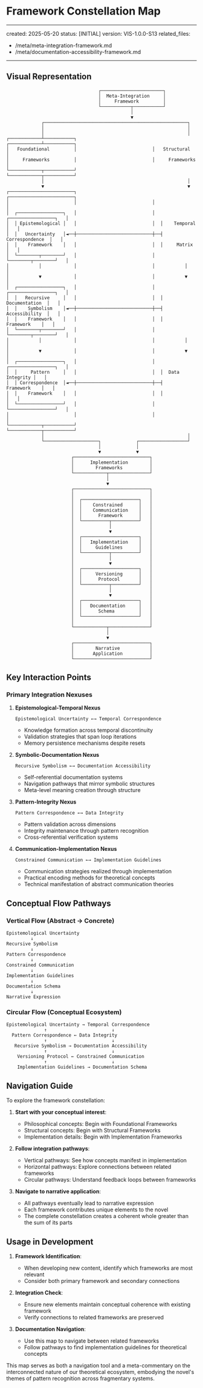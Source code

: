 # Framework Constellation Map

---
created: 2025-05-20
status: [INITIAL]
version: VIS-1.0.0-S13
related_files:
  - /meta/meta-integration-framework.md
  - /meta/documentation-accessibility-framework.md
---

## Visual Representation

```
                                  ┌───────────────────────┐
                                  │  Meta-Integration     │
                                  │     Framework         │
                                  └───────────┬───────────┘
                                              │
                                              ▼
             ┌─────────────────────────────────────────────────────┐
             │                                                     │
             │                                                     │
┌────────────┴───────────┐                            ┌────────────┴───────────┐
│   Foundational         │                            │   Structural           │
│     Frameworks         │                            │     Frameworks         │
└────────────┬───────────┘                            └────────────┬───────────┘
             │                                                     │
             ▼                                                     ▼
┌────────────────────────┐                            ┌────────────────────────┐
│                        │                            │                        │
│  ┌─────────────────┐   │                            │  ┌─────────────────┐   │
│  │ Epistemological │   │                            │  │    Temporal     │   │
│  │   Uncertainty   │◄──┼────────────────────────────┼──┤ Correspondence  │   │
│  │    Framework    │   │                            │  │     Matrix      │   │
│  └────────┬────────┘   │                            │  └────────┬────────┘   │
│           │            │                            │           │            │
│           ▼            │                            │           ▼            │
│  ┌─────────────────┐   │                            │  ┌─────────────────┐   │
│  │   Recursive     │   │                            │  │  Documentation  │   │
│  │    Symbolism    │◄──┼────────────────────────────┼──┤  Accessibility  │   │
│  │    Framework    │   │                            │  │    Framework    │   │
│  └────────┬────────┘   │                            │  └────────┬────────┘   │
│           │            │                            │           │            │
│           ▼            │                            │           ▼            │
│  ┌─────────────────┐   │                            │  ┌─────────────────┐   │
│  │     Pattern     │   │                            │  │  Data Integrity │   │
│  │ Correspondence  │◄──┼────────────────────────────┼──┤    Framework    │   │
│  │    Framework    │   │                            │  │                 │   │
│  └─────────────────┘   │                            │  └─────────────────┘   │
│                        │                            │                        │
└────────────┬───────────┘                            └────────────┬───────────┘
             │                                                     │
             └────────────────────┐             ┌──────────────────┘
                                  │             │
                                  ▼             ▼
                        ┌────────────────────────────┐
                        │      Implementation        │
                        │        Frameworks          │
                        └────────────┬───────────────┘
                                     │
                                     ▼
                        ┌────────────────────────────┐
                        │                            │
                        │  ┌─────────────────────┐   │
                        │  │    Constrained      │   │
                        │  │    Communication    │   │
                        │  │      Framework      │   │
                        │  └──────────┬──────────┘   │
                        │             │              │
                        │             ▼              │
                        │  ┌─────────────────────┐   │
                        │  │   Implementation    │   │
                        │  │     Guidelines      │   │
                        │  └──────────┬──────────┘   │
                        │             │              │
                        │             ▼              │
                        │  ┌─────────────────────┐   │
                        │  │     Versioning      │   │
                        │  │      Protocol       │   │
                        │  └──────────┬──────────┘   │
                        │             │              │
                        │             ▼              │
                        │  ┌─────────────────────┐   │
                        │  │   Documentation     │   │
                        │  │      Schema         │   │
                        │  └─────────────────────┘   │
                        │                            │
                        └────────────┬───────────────┘
                                     │
                                     ▼
                        ┌────────────────────────────┐
                        │        Narrative           │
                        │       Application          │
                        └────────────────────────────┘
```

## Key Interaction Points

### Primary Integration Nexuses

1. **Epistemological-Temporal Nexus**
   ```
   Epistemological Uncertainty ←→ Temporal Correspondence
   ```
   - Knowledge formation across temporal discontinuity
   - Validation strategies that span loop iterations
   - Memory persistence mechanisms despite resets

2. **Symbolic-Documentation Nexus**
   ```
   Recursive Symbolism ←→ Documentation Accessibility
   ```
   - Self-referential documentation systems
   - Navigation pathways that mirror symbolic structures
   - Meta-level meaning creation through structure

3. **Pattern-Integrity Nexus**
   ```
   Pattern Correspondence ←→ Data Integrity
   ```
   - Pattern validation across dimensions
   - Integrity maintenance through pattern recognition
   - Cross-referential verification systems

4. **Communication-Implementation Nexus**
   ```
   Constrained Communication ←→ Implementation Guidelines
   ```
   - Communication strategies realized through implementation
   - Practical encoding methods for theoretical concepts
   - Technical manifestation of abstract communication theories

## Conceptual Flow Pathways

### Vertical Flow (Abstract → Concrete)

```
Epistemological Uncertainty
         ↓
Recursive Symbolism
         ↓
Pattern Correspondence
         ↓
Constrained Communication
         ↓
Implementation Guidelines
         ↓
Documentation Schema
         ↓
Narrative Expression
```

### Circular Flow (Conceptual Ecosystem)

```
Epistemological Uncertainty → Temporal Correspondence
              ↑                        ↓
  Pattern Correspondence ← Data Integrity
              ↑                        ↓
   Recursive Symbolism → Documentation Accessibility
              ↑                        ↓
    Versioning Protocol ← Constrained Communication
              ↑                        ↓
    Implementation Guidelines → Documentation Schema
```

## Navigation Guide

To explore the framework constellation:

1. **Start with your conceptual interest**:
   - Philosophical concepts: Begin with Foundational Frameworks
   - Structural concepts: Begin with Structural Frameworks
   - Implementation details: Begin with Implementation Frameworks

2. **Follow integration pathways**:
   - Vertical pathways: See how concepts manifest in implementation
   - Horizontal pathways: Explore connections between related frameworks
   - Circular pathways: Understand feedback loops between frameworks

3. **Navigate to narrative application**:
   - All pathways eventually lead to narrative expression
   - Each framework contributes unique elements to the novel
   - The complete constellation creates a coherent whole greater than the sum of its parts

## Usage in Development

1. **Framework Identification**:
   - When developing new content, identify which frameworks are most relevant
   - Consider both primary framework and secondary connections

2. **Integration Check**:
   - Ensure new elements maintain conceptual coherence with existing framework
   - Verify connections to related frameworks are preserved

3. **Documentation Navigation**:
   - Use this map to navigate between related frameworks
   - Follow pathways to find implementation guidelines for theoretical concepts

This map serves as both a navigation tool and a meta-commentary on the interconnected nature of our theoretical ecosystem, embodying the novel's themes of pattern recognition across fragmentary systems.